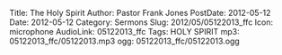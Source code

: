 Title: The Holy Spirit
Author: Pastor Frank Jones
PostDate: 2012-05-12
Date: 2012-05-12
Category: Sermons
Slug: 2012/05/05122013_ffc
Icon: microphone
AudioLink: 05122013_ffc
Tags: HOLY SPIRIT
mp3: 05122013_ffc/05122013.mp3
ogg: 05122013_ffc/05122013.ogg
